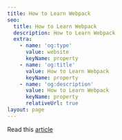 ```yaml
---
title: How to Learn Webpack
seo:
  title: How to Learn Webpack
  description: How to Learn Webpack
  extra:
    - name: 'og:type'
      value: website
      keyName: property
    - name: 'og:title'
      value: How to Learn Webpack
      keyName: property
    - name: 'og:description'
      value: How to Learn Webpack
      keyName: property
      relativeUrl: true
layout: page
---
```


Read this [article](https://www.valentinog.com/blog/webpack/)